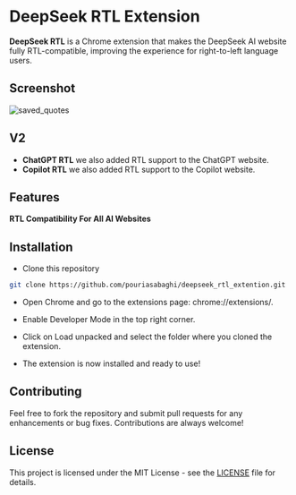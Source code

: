 
# DeepSeek RTL Extension

**DeepSeek RTL** is a Chrome extension that makes the DeepSeek AI website fully RTL-compatible, improving the experience for right-to-left language users.

## Screenshot
![saved_quotes](https://raw.github.com/pouriasabaghi/deepseek_rtl_extention/main/screenshot.png)

## V2
- **ChatGPT RTL** we also added RTL support to the ChatGPT website.
- **Copilot RTL** we also added RTL support to the Copilot website.

## Features
**RTL Compatibility For All AI Websites**

## Installation

- Clone this repository
```bash
git clone https://github.com/pouriasabaghi/deepseek_rtl_extention.git
```

- Open Chrome and go to the extensions page: chrome://extensions/.

- Enable Developer Mode in the top right corner.

- Click on Load unpacked and select the folder where you cloned the extension.

- The extension is now installed and ready to use!

## Contributing
Feel free to fork the repository and submit pull requests for any enhancements or bug fixes. Contributions are always welcome!

## License
This project is licensed under the MIT License - see the [LICENSE](./LICENSE) file for details.